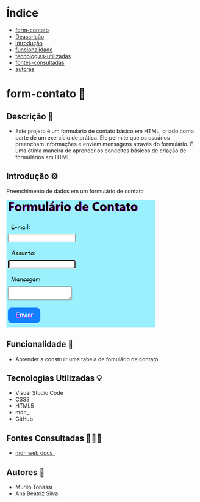 # Índice

* [form-contato]( #form-contato)
* [Deascrição](#descrição-📄)
* [introdução](#introdução-⚙️)
* [funcionalidade](#funcionalidade-🧠)
* [tecnologias-utilizadas](#tecnologias-utilizadas-💡)
* [fontes-consultadas](#fontes-consultadas-👨🏻‍💻)
* [autores](#autores-📘)

# form-contato 📱

## Descrição 📄
- Este projeto é um formulário de contato básico em HTML, criado como parte de um exercício de prática. Ele permite que os usuários preencham informações e enviem mensagens através do formulário. É uma ótima maneira de aprender os conceitos básicos de criação de formulários em HTML.

## Introdução ⚙️
Preenchimento de dados em um formulário de contato    
  
  
<img src="imgs/imagem_form-contato.png">   

   

## Funcionalidade 🧠
- Aprender a construir uma tabela de fomulário de contato

## Tecnologias Utilizadas 💡
- Visual Studio Code
- CSS3
- HTML5
- mdn_
- GitHub

## Fontes Consultadas 👨🏻‍💻
- [mdn web docs_](https://developer.mozilla.org)

## Autores 📘
- Murilo Tonassi
- Ana Beatriz Silva